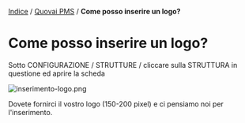 [Indice](index.md) / [Quovai PMS](quovai-pms-it.md) / **Come posso inserire un logo?**

# Come posso inserire un logo?

Sotto CONFIGURAZIONE / STRUTTURE / cliccare sulla STRUTTURA in questione ed aprire la scheda 

![inserimento-logo.png](https://quovai.zendesk.com/hc/article_attachments/360005626558/inserimento-logo.png)

Dovete fornirci il vostro logo (150-200 pixel) e ci pensiamo noi per l'inserimento.